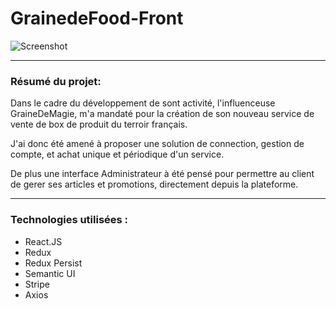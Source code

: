 # GrainedeFood-Front

![Screenshot](src/assets/images/Screenshot.png)

----

### Résumé du projet: 
Dans le cadre du développement de sont activité, l'influenceuse GraineDeMagie, m'a mandaté pour la création de son nouveau service de vente de box de produit du terroir français.

J'ai donc été amené à proposer une solution de connection, gestion de compte, et achat unique et périodique d'un service.

De plus une interface Administrateur à été pensé pour permettre au client de gerer ses articles et promotions, directement depuis la plateforme.

----
### Technologies utilisées :

* React.JS
* Redux
* Redux Persist
* Semantic UI
* Stripe
* Axios
